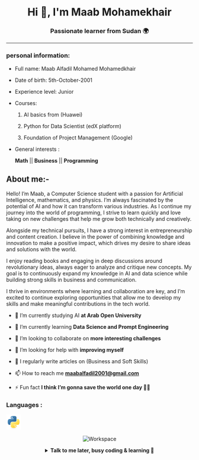 <h1 align="center">Hi 👋, I'm Maab Mohamekhair </h1>
<h3 align="center">Passionate learner from Sudan 🌍</h3>

----
### personal information:
- Full name: Maab Alfadil Mohamed Mohamedkhair
- Date of birth: 5th-October-2001  
- Experience level: Junior
- Courses: 
  
  1. AI basics from (Huawei)

  2. Python for Data Scientist (edX platform)

  3. Foundation of Project Management (Google)


- General interests :
  
  **Math** || **Business** || **Programming**

## About me:-

Hello! I’m Maab, a Computer Science student with a passion for Artificial Intelligence, mathematics, and physics. I’m always fascinated by the potential of AI and how it can transform various industries. As I continue my journey into the world of programming, I strive to learn quickly and love taking on new challenges that help me grow both technically and creatively.

Alongside my technical pursuits, I have a strong interest in entrepreneurship and content creation. I believe in the power of combining knowledge and innovation to make a positive impact, which drives my desire to share ideas and solutions with the world.

I enjoy reading books and engaging in deep discussions around revolutionary ideas, always eager to analyze and critique new concepts. My goal is to continuously expand my knowledge in AI and data science while building strong skills in business and communication.

I thrive in environments where learning and collaboration are key, and I’m excited to continue exploring opportunities that allow me to develop my skills and make meaningful contributions in the tech world.

- 🔭 I’m currently studying AI **at Arab Open University**

- 🌱 I’m currently learning **Data Science and Prompt Engineering**

- 👯 I’m looking to collaborate on **more interesting challenges**

- 🤝 I’m looking for help with **improving myself**

- 📝 I regularly write articles on (Business and Soft Skills)

- 📫 How to reach me **maabalfadil2001@gmail.com**

- ⚡ Fun fact **I think I’m gonna save the world one day 🤣🤣**

<h3 align="left">Languages :</h3>
<p align="left"> <a href="https://www.python.org" target="_blank" rel="noreferrer"> <img src="https://raw.githubusercontent.com/devicons/devicon/master/icons/python/python-original.svg" alt="python" width="40" height="40"/> </a> </p>

<div align="center" width="50">

<img src="https://github.com/SP-XD/SP-XD/blob/main/images/dev-working_rounded.gif?raw=true" href="https://github.com/sp-xd" alt="Workspace"  width="40%"/><br> 

<details>
<p><strong> <summary> Talk to me later, busy coding & learning 👀 </summary> </strong></p>

</p>
